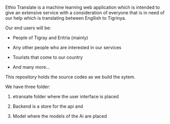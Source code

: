Ethio Translate is a machine learning web application which is intended to give an extensive service with a consideration of everyone that is in need of our help which is translating between Engllish to Tigrinya.

Our end users will be:
- People of Tigray and Eritria  (mainly)

- Any other people who are interested in our services

- Tourists that come to our country 

- And many more...

This repository holds the source codes as we build the sytem.

We have three folder:

 
1. etransate folder where the user  interface is placed
 
2. Backend is a store for the api and 
 
3. Model where the models of the Ai are placed
